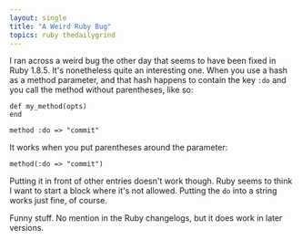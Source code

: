 ```yaml
---
layout: single
title: "A Weird Ruby Bug"
topics: ruby thedailygrind
---
```

I ran across a weird bug the other day that seems to have been fixed in Ruby 1.8.5. It's nonetheless quite an interesting one. When you use a hash as a method parameter, and that hash happens to contain the key `:do` and you call the method without parentheses, like so:

    def my_method(opts)
    end

    method :do => "commit"

It works when you put parentheses around the parameter:

    method(:do => "commit")

Putting it in front of other entries doesn't work though. Ruby seems to think I want to start a block where it's not allowed. Putting the `do` into a string works just fine, of course.

Funny stuff. No mention in the Ruby changelogs, but it does work in later versions.